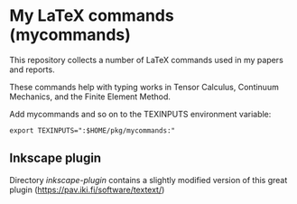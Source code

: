 # My LaTeX commands (mycommands)

This repository collects a number of LaTeX commands used in my papers and reports.

These commands help with typing works in Tensor Calculus, Continuum Mechanics, and the Finite Element Method.

Add mycommands and so on to the TEXINPUTS environment variable:
```
export TEXINPUTS=":$HOME/pkg/mycommands:"
```

## Inkscape plugin

Directory _inkscape-plugin_ contains a slightly modified version of this great plugin (https://pav.iki.fi/software/textext/)

